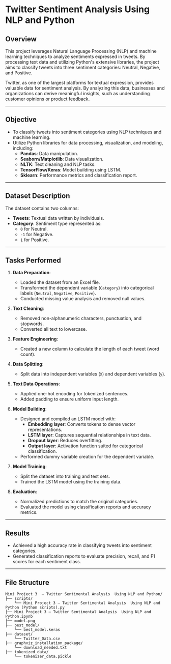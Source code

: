 # Twitter Sentiment Analysis Using NLP and Python

## Overview
This project leverages Natural Language Processing (NLP) and machine learning techniques to analyze sentiments expressed in tweets. By processing text data and utilizing Python's extensive libraries, the project aims to classify tweets into three sentiment categories: Neutral, Negative, and Positive.

Twitter, as one of the largest platforms for textual expression, provides valuable data for sentiment analysis. By analyzing this data, businesses and organizations can derive meaningful insights, such as understanding customer opinions or product feedback.

---

## Objective
- To classify tweets into sentiment categories using NLP techniques and machine learning.
- Utilize Python libraries for data processing, visualization, and modeling, including:
  - **Pandas**: Data manipulation.
  - **Seaborn/Matplotlib**: Data visualization.
  - **NLTK**: Text cleaning and NLP tasks.
  - **TensorFlow/Keras**: Model building using LSTM.
  - **Sklearn**: Performance metrics and classification report.

---

## Dataset Description
The dataset contains two columns:
- **Tweets**: Textual data written by individuals.
- **Category**: Sentiment type represented as:
  - `0` for Neutral.
  - `-1` for Negative.
  - `1` for Positive.

---

## Tasks Performed
1. **Data Preparation**:
   - Loaded the dataset from an Excel file.
   - Transformed the dependent variable (`Category`) into categorical labels (`Neutral`, `Negative`, `Positive`).
   - Conducted missing value analysis and removed null values.

2. **Text Cleaning**:
   - Removed non-alphanumeric characters, punctuation, and stopwords.
   - Converted all text to lowercase.

3. **Feature Engineering**:
   - Created a new column to calculate the length of each tweet (word count).

4. **Data Splitting**:
   - Split data into independent variables (`X`) and dependent variables (`y`).

5. **Text Data Operations**:
   - Applied one-hot encoding for tokenized sentences.
   - Added padding to ensure uniform input length.

6. **Model Building**:
   - Designed and compiled an LSTM model with:
     - **Embedding layer**: Converts tokens to dense vector representations.
     - **LSTM layer**: Captures sequential relationships in text data.
     - **Dropout layer**: Reduces overfitting.
     - **Output layer**: Activation function suited for categorical classification.
   - Performed dummy variable creation for the dependent variable.

7. **Model Training**:
   - Split the dataset into training and test sets.
   - Trained the LSTM model using the training data.

8. **Evaluation**:
   - Normalized predictions to match the original categories.
   - Evaluated the model using classification reports and accuracy metrics.

---

## Results
- Achieved a high accuracy rate in classifying tweets into sentiment categories.
- Generated classification reports to evaluate precision, recall, and F1 scores for each sentiment class.

---

## File Structure
```plaintext
Mini Project 3  – Twitter Sentimental Analysis  Using NLP and Python/
├── scripts/
    └── Mini Project 3 – Twitter Sentimental Analysis  Using NLP and Python (Python scripts).py
├── Mini Project 3 – Twitter Sentimental Analysis  Using NLP and Python.ipynb
├── model.png
├── best_model/
    └── best_model.keras
├── dataset/
    └── Twitter_Data.csv
├── graphviz_installation_package/
    └── download_needed.txt
├── tokenized_data/
    └── tokenizer_data.pickle